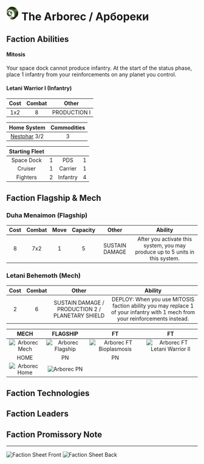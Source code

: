 # ![The Arborec](icons/Arborec40x40.png) The Arborec / Арбореки

## Faction Abilities
#### Mitosis
Your space dock cannot produce infantry. At the start of the status phase, place 1 infantry from your reinforcements on any planet you control.
#### Letani Warrior I (Infantry)
| Cost | Combat | Other |
|:---:|:---:|:---:|
| 1x2 | 8 | PRODUCTION I |

| Home System | Commodities |
|:---:|:---:|
| [Nestphar](../planets/nestphar.jpg) 3/2 | 3 |

| Starting Fleet | | | |
|:---:|:---:|:---:|:---:|
| Space Dock | 1 | PDS | 1 |
| Cruiser | 1 | Carrier | 1 |
| Fighters | 2 | Infantry | 4 |

## Faction Flagship & Mech
### Duha Menaimon (Flagship)
| Cost | Combat | Move | Capacity | Other | Ability |
|:---:|:---:|:---:|:---:|:---:|:---:|
| 8 | 7x2 | 1 | 5 | SUSTAIN DAMAGE | After you activate this system, you may produce up to 5 units in this system.
### Letani Behemoth (Mech)
| Cost | Combat | Other | Ability |
|:---:|:---:|:---:|:---:|
| 2 | 6 | SUSTAIN DAMAGE / PRODUCTION 2 / PLANETARY SHIELD | DEPLOY: When you use MITOSIS faction ability you may replace 1 of your infantry with 1 mech from your reinforcements instead. |

| MECH | FLAGSHIP | FT | FT |
|:---:|:---:|:---:|:---:|
| ![Arborec Mech](https://drive.google.com/uc?export=view&id=1cqu58sVONFoQOVtOJ2SObggxJ_k0LhSb) | ![Arborec Flagship](https://drive.google.com/uc?export=view&id=15DjoPriE6Y8yTxVU4_u1tnNQmbjLPYjF) | ![Arborec FT Bioplasmosis](https://drive.google.com/uc?export=view&id=10sTh4NvL7Qm04_mQPbSptndDVTOcIQHS) | ![Arborec FT Letani Warrior II](https://drive.google.com/uc?export=view&id=1cqu58sVONFoQOVtOJ2SObggxJ_k0LhSb) |
| HOME | PN | PN |  |
| ![Arborec Home](https://drive.google.com/uc?export=view&id=1IvAK7MfsFt8KXfgbe08qlgp1Ow_mtCzF) | ![Arborec PN](https://drive.google.com/uc?export=view&id=1HqfYwc2dupd-sXChPf07L2ac5kSOjVV9) |  |  |

## Faction Technologies

## Faction Leaders

## Faction Promissory Note

---
![Faction Sheet Front](https://drive.google.com/uc?export=view&id=1IumWHlKaQJyiwwtXJXipVgDn-4Ec6aFv)
![Faction Sheet Back](https://drive.google.com/uc?export=view&id=1MJKUIvTrhKZPKPTCuVJaC9cD56Et2vGW)
